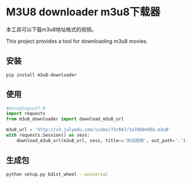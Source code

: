 # M3U8 downloader m3u8下载器

本工具可以下载m3u8地址格式的视频。

This project provides a tool for downloading m3u8 movies.

## 安装

```
pip install m3u8-downloader
```

## 使用

```python
#encoding=utf-8
import requests
from m3u8_downloader import download_m3u8_url

m3u8_url = 'http://v3.julyedu.com/video/73/667/2a70b0e95b.m3u8'
with requests.Session() as sess:
    download_m3u8_url(m3u8_url, sess, title=u'测试视频', out_path='.')

```

## 生成包

```bash
python setup.py bdist_wheel --universal
```